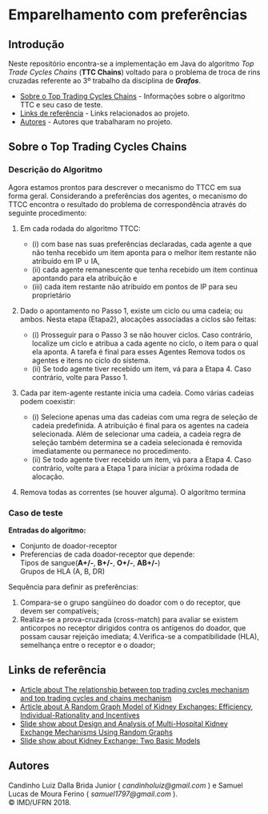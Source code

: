 # Emparelhamento com preferências
## Introdução
Neste repositório encontra-se a implementação em Java do algoritmo _Top Trade Cycles Chains_ (**TTC Chains**) voltado para o problema de troca de rins cruzadas referente ao 3º trabalho da disciplina de ***Grafos***.

- [Sobre o Top Trading Cycles Chains](#sobre-o-top-trading-cycles-chains) - Informações sobre o algoritmo TTC e seu caso de teste. 
- [Links de referência](#links-de-referência) - Links relacionados ao projeto.
- [Autores](#autores) - Autores que trabalharam no projeto.



## Sobre o Top Trading Cycles Chains 
  
### Descrição do Algoritmo

Agora estamos prontos para descrever o mecanismo do TTCC em sua forma geral. Considerando a preferências dos agentes, o mecanismo do TTCC encontra o resultado do problema de correspondência 
através do seguinte procedimento:
1. Em cada rodada do algoritmo TTCC:
	- (i) com base nas suas preferências declaradas, cada agente a que não tenha recebido um item aponta para o melhor item restante não atribuído em IP ∪ IA, 
	- (ii) cada agente remanescente que tenha recebido um item continua apontando para ela
atribuição e 
	- (iii) cada item restante não atribuído em pontos de IP para seu proprietário
  

2. Dado o apontamento no Passo 1, existe um ciclo ou uma cadeia; ou ambos. Nesta etapa (Etapa2), alocações associadas a ciclos são feitas: 
	- (i) Prosseguir para o Passo 3 se não houver ciclos. Caso contrário, localize um ciclo e atribua a cada agente no ciclo, o item para o qual ela aponta. A tarefa é final para esses Agentes Remova todos os agentes e itens no ciclo do sistema.
	- (ii) Se todo agente tiver recebido um item, vá para a Etapa 4. Caso contrário, volte para Passo 1.
   

 3. Cada par item-agente restante inicia uma cadeia. Como várias cadeias podem coexistir:
	- (i) Selecione apenas uma das cadeias com uma regra de seleção de cadeia predefinida. A atribuição é final para os agentes na cadeia selecionada. Além de selecionar uma cadeia, a cadeia regra de seleção também determina se a cadeia selecionada é removida imediatamente
ou permanece no procedimento.
	- (ii) Se todo agente tiver recebido um item, vá para a Etapa 4. Caso contrário, volte para a Etapa 1 para iniciar a próxima rodada de alocação.
4. Remova todas as correntes (se houver alguma). O algoritmo termina


### Caso de teste


**Entradas do algoritmo:**  
  

- Conjunto de doador-receptor
- Preferencias de cada doador-receptor que depende:  
	Tipos de sangue(**A+/-**, **B+/-**, **O+/-**, **AB+/-**)  
	Grupos de HLA (A, B, DR)  
	

Sequência para definir as preferências:
1. Compara-se o grupo sangüíneo do doador com o do
receptor, que devem ser compatíveis;
3. Realiza-se a prova-cruzada (cross-match) para avaliar
se existem anticorpos no receptor dirigidos contra
os antígenos do doador, que possam causar rejeição
imediata;
4.Verifica-se a compatibilidade (HLA), semelhança entre
o receptor e o doador;

## Links de referência 




- [Article about The relationship between top trading cycles mechanism and top trading cycles and chains mechanism](https://www.sciencedirect.com/science/article/pii/S0022053105001663)  
- [Article about A Random Graph Model of Kidney Exchanges:
Efficiency, Individual-Rationality and Incentives](http://econcs.seas.harvard.edu/files/econcs/files/toulis-ec11.pdf)  
- [Slide show about Design and Analysis of Multi-Hospital Kidney Exchange
Mechanisms Using Random Graphs](http://econcs.seas.harvard.edu/files/econcs/files/toulis_gamesecon15.pdf)  
- [Slide show about Kidney Exchange: Two Basic Models](https://www.tayfunsonmez.net/wp-content/uploads/2013/10/Kidneyexchange.pdf)

## Autores  
Candinho Luiz Dalla Brida Junior ( _candinholuiz@gmail.com_ )  e Samuel Lucas de Moura Ferino ( _samuel1797@gmail.com_ ).  
:copyright: IMD/UFRN 2018.   



